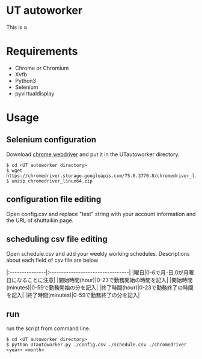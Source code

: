 # UT autoworker

This is a 

# Requirements

- Chrome or Chromium
- Xvfb
- Python3
- Selenium
- pyvirtualdisplay

# Usage

## Selenium configuration
Download [chrome webdriver](http://chromedriver.chromium.org/downloads) and put it in the UTautoworker directory.

```
$ cd <UT autoworker directory>
$ wget https://chromedriver.storage.googleapis.com/75.0.3770.8/chromedriver_linux64.zip
$ unzip chromedriver_linux64.zip
```

## configuration file editing
Open config.csv and replace "test" string with your account information and the URL of shuttaikin page.

## scheduling csv file editing
Open schedule.csv and add your weekly working schedules.
Descriptions about each field of csv file are below


|:---------------|:---------------------------------|
|曜日|0-6で月-日,0が月曜日になることに注意|
|開始時間(hour)|0-23で勤務開始の時間を記入|
|開始時間(minutes)|0-59で勤務開始の分を記入|
|終了時間(hour)|0-23で勤務終了の時間を記入|
|終了時間(minutes)|0-59で勤務終了の分を記入|


## run
run the script from command line.

```
$ cd <UT autoworker directory>
$ python UTautoworker.py ./config.csv ./schedule.csv ./chromedriver <year> <month>
```
